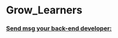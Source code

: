 # Grow_Learners
<a href="https://api.whatsapp.com/send?phone=+917891051612text=Hello i am connected" target="_blank">

###  Send msg your back-end developer:</a>
